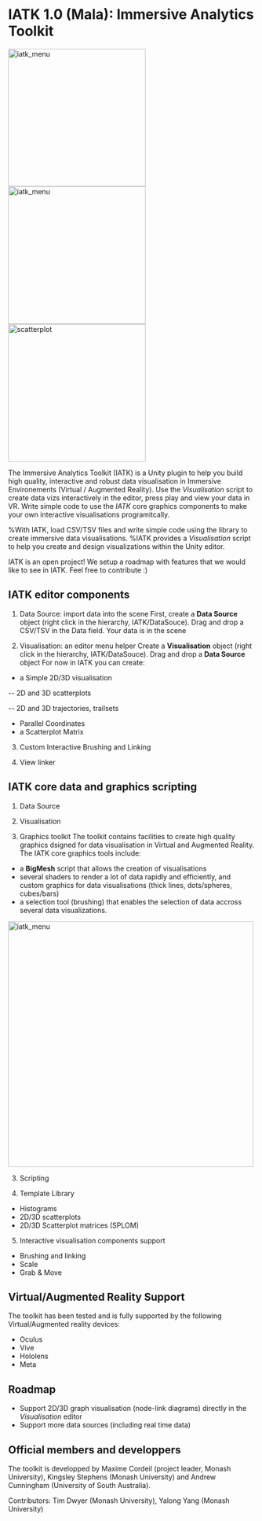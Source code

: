 # IATK 1.0 (Mala): Immersive Analytics Toolkit 
<img width="280" alt="iatk_menu" src="https://user-images.githubusercontent.com/11532065/35493346-921c8e32-0506-11e8-8471-f010b9e37f5a.JPG"> <img width="280" alt="iatk_menu" src="https://user-images.githubusercontent.com/11532065/35493577-8f67a4b8-0508-11e8-9e08-240a9631bcfd.JPG"> <img width="280" alt="scatterplot" src="https://user-images.githubusercontent.com/11532065/35493918-ed5610d0-050a-11e8-909f-d0ba9c7ac534.PNG">


The Immersive Analytics Toolkit (IATK) is a Unity plugin to help you build high quality, interactive and robust data visualisation in Immersive Environements (Virtual / Augmented Reality). Use the *Visualisation* script to create data vizs interactively in the editor, press play and view your data in VR. Write simple code to use the *IATK* core graphics components to make your own interactive visualisations programitcally.

%With IATK, load CSV/TSV files and write simple code using the library to create immersive data visualisations.
%IATK provides a *Visualisation* script to help you create and design visualizations within the Unity editor.

IATK is an open project! We setup a roadmap with features that we would like to see in IATK. 
Feel free to contribute :)

## IATK editor components
1. Data Source: import data into the scene
First, create a **Data Source** object (right click in the hierarchy, IATK/DataSouce). Drag and drop a CSV/TSV in the Data field. Your data is in the scene

2. Visualisation: an editor menu helper
Create a **Visualisation** object (right click in the hierarchy, IATK/DataSouce). Drag and drop a **Data Source** object 
For now in IATK you can create:

- a Simple 2D/3D visualisation

-- 2D and 3D scatterplots


-- 2D and 3D trajectories, trailsets 

- Parallel Coordinates
- a Scatterplot Matrix

3. Custom Interactive Brushing and Linking 

4. View linker

## IATK core data and graphics scripting
1. Data Source

2. Visualisation

3. Graphics toolkit
The toolkit contains facilities to create high quality graphics dsigned for data visualisation in Virtual and Augmented Reality. The IATK core graphics tools include:

- a **BigMesh** script that allows the creation of visualisations 
- several shaders to render a lot of data rapidly and efficiently, and custom graphics for data visualisations (thick lines, dots/spheres, cubes/bars)
- a selection tool (brushing) that enables the selection of data accross several data visualizations.



<img width="500" alt="iatk_menu" src="https://user-images.githubusercontent.com/11532065/35493494-ee5358c4-0507-11e8-874f-c96f0c9c36de.PNG">

3. Scripting

4. Template Library
 - Histograms 
 - 2D/3D scatterplots
 - 2D/3D Scatterplot matrices (SPLOM)
   
5. Interactive visualisation components support
 - Brushing and linking
 - Scale
 - Grab & Move
  
## Virtual/Augmented Reality Support
The toolkit has been tested and is fully supported by the following Virtual/Augmented reality devices:
 - Oculus 
 - Vive
 - Hololens
 - Meta

## Roadmap
- Support 2D/3D graph visualisation (node-link diagrams) directly in the *Visualisation* editor
- Support more data sources (including real time data)


## Official members and developpers
The toolkit is developped by Maxime Cordeil (project leader, Monash University), Kingsley Stephens (Monash University) and Andrew Cunningham (University of South Australia).

Contributors: Tim Dwyer (Monash University), Yalong Yang (Monash University)
